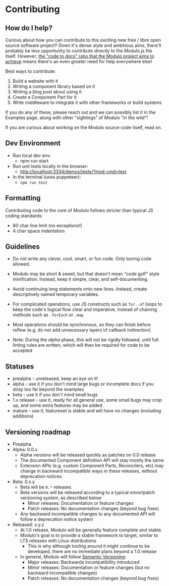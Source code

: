 # Contributing


## How do I help?

Curious about how you can contribute to this exciting new free / libre open
source software project? Given it's dense style and ambitious aims, there'll
probably be less opportunity to contribute directly to the Modulo.js file
itself. However, [the "code to docs" ratio that the Modulo project aims to
achieve](https://modulojs.org/devlog/2021-09.html) means there's an even
greater need for help everywhere else!

Best ways to contribute:
1. Build a website with it
2. Writing a component library based on it
3. Writing a blog post about using it
4. Create a Component Part for it
5. Write middleware to integrate it with other frameworks or build systems

If you do any of these, please reach out and we can possibly list it in the
Examples page, along with other "sightings" of Modulo "in the wild"!

If you are curious about working on the Modulo source code itself, read on.

## Dev Environment

- Run local dev env:
    - npm run start
- Run unit tests locally in the browser:
    - <http://localhost:3334/demos/tests/?mod-cmd=test>
- In the terminal (uses puppeteer):
    - `npm run test`

## Formatting

Contributing code to the core of Modulo follows stricter than typical JS coding
standards:

- 80 char line limit (no exceptions!)
- 4 char space indentation

## Guidelines

- Do not write any clever, cool, smart, or fun code. Only boring code allowed.
- Modulo may be short & sweet, but that doesn't mean "code golf" style
  minification. Instead, keep it simple, clear, and self-documenting.
- Avoid continuing long statements onto new lines. Instead, create
  descriptively named temporary variables.
- For complicated operations, use JS constructs such as `for..of` loops to keep
  the code's logical flow clear and imperative, instead of chaining methods
  such as `.forEach` or `.map`
- Most operations should be synchronous, so they can finish before reflow (e.g.
  do not add unnecessary layers of callback indirection)

- Note: During the *alpha* phase, this will not be rigidly followed, until full
  linting rules are written, which will then be required for code to be
  accepted


## Statuses

- prealpha - unreleased, keep an eye on it!
- alpha - use it if you don't mind large bugs or incomplete docs if you stray
  too far beyond the examples
- beta - use it if you don't mind small bugs
- 1.x release - use it, ready for all general use, some small bugs may crop up,
  and some extra features may be added
- mature - use it, featureset is stable and will have no changes (including
  additions)


## Versioning roadmap

- Prealpha
- Alpha: 0.0.x
    - Alpha versions will be released quickly as patches on 0.0 release
    - The documented Component definition API will stay mostly the same
    - Extension APIs (e.g. custom Component Parts, Reconcilers, etc) may change
      in backward incompatible ways in these releases, without deprecation
      notices
- Beta: 0.x.y
    - Beta will be `0.*` releases
    - Beta versions will be released according to a typical minor/patch
      versioning system, as described below
        - Minor releases: Documentation or feature changes
        - Patch releases: No documentation changes (beyond bug fixes)
    - Any backward incompatible changes to any documented API will follow a
      deprecation notice system
- Released: x.y.z
    - At 1.0 release, Modulo will be generally feature complete and stable.
    - Modulo's goal is to provide a stable framework to target, similar to LTS
      releases with Linux distributions
        - This is why although tooling around it might continue to be
          developed, there are no immediate plans beyond a 1.0 release
    - In general, Modulo will follow [Semantic Versioning](https://semver.org/):
        - Major releases: Backwards incompatibility introduced
        - Minor releases: Documentation or feature changes (but no backward
          incompatible changes)
        - Patch releases: No documentation changes (beyond bug fixes)

